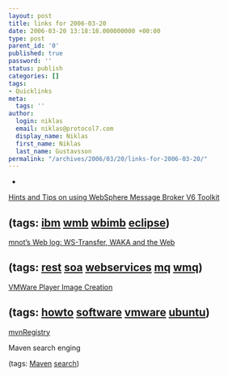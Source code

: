 ```yaml
---
layout: post
title: links for 2006-03-20
date: 2006-03-20 13:18:18.000000000 +00:00
type: post
parent_id: '0'
published: true
password: ''
status: publish
categories: []
tags:
- Quicklinks
meta:
  tags: ''
author:
  login: niklas
  email: niklas@protocol7.com
  display_name: Niklas
  first_name: Niklas
  last_name: Gustavsson
permalink: "/archives/2006/03/20/links-for-2006-03-20/"
---
```

- 
[Hints and Tips on using WebSphere Message Broker V6 Toolkit](http://www-1.ibm.com/support/docview.wss?uid=swg27007026)

(tags: [ibm](http://del.icio.us/protocol7/ibm) [wmb](http://del.icio.us/protocol7/wmb) [wbimb](http://del.icio.us/protocol7/wbimb) [eclipse](http://del.icio.us/protocol7/eclipse))
- 
[mnot’s Web log: WS-Transfer, WAKA and the Web](http://www.mnot.net/blog/2006/03/15/transfer)

(tags: [rest](http://del.icio.us/protocol7/rest) [soa](http://del.icio.us/protocol7/soa) [webservices](http://del.icio.us/protocol7/webservices) [mq](http://del.icio.us/protocol7/mq) [wmq](http://del.icio.us/protocol7/wmq))
- 
[VMWare Player Image Creation](http://www.ffnn.nl/pages/articles/linux/vmware-player-image-creation.php)

(tags: [howto](http://del.icio.us/protocol7/howto) [software](http://del.icio.us/protocol7/software) [vmware](http://del.icio.us/protocol7/vmware) [ubuntu](http://del.icio.us/protocol7/ubuntu))
- 
[mvnRegistry](http://www.mavenregistry.com/)

Maven search enging

(tags: [Maven](http://del.icio.us/protocol7/Maven) [search](http://del.icio.us/protocol7/search))
